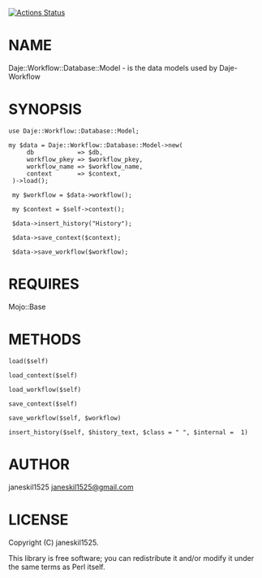 [![Actions Status](https://github.com/janeskil1525/Daje-Workflow-Database-Model/actions/workflows/test.yml/badge.svg)](https://github.com/janeskil1525/Daje-Workflow-Database-Model/actions)
# NAME

Daje::Workflow::Database::Model - is the data models used by Daje-Workflow

# SYNOPSIS

    use Daje::Workflow::Database::Model;

    my $data = Daje::Workflow::Database::Model->new(
         db            => $db,
         workflow_pkey => $workflow_pkey,
         workflow_name => $workflow_name,
         context       => $context,
     )->load();

     my $workflow = $data->workflow();

     my $context = $self->context();

     $data->insert_history("History");

     $data->save_context($context);

     $data->save_workflow($workflow);

# REQUIRES

Mojo::Base

# METHODS

    load($self)

    load_context($self)

    load_workflow($self)

    save_context($self)

    save_workflow($self, $workflow)

    insert_history($self, $history_text, $class = " ", $internal =  1)

# AUTHOR

janeskil1525 <janeskil1525@gmail.com>

# LICENSE

Copyright (C) janeskil1525.

This library is free software; you can redistribute it and/or modify
it under the same terms as Perl itself.
